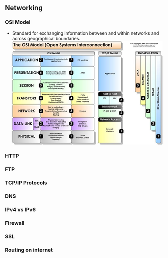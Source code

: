 ## Networking

### OSI Model
- Standard for exchanging information between and within networks and across geographical boundaries.
  ![osi_model](resources/osi_model.jpeg)

### HTTP

### FTP

### TCP/IP Protocols

### DNS

### IPv4 vs IPv6

### Firewall

### SSL

### Routing on internet
